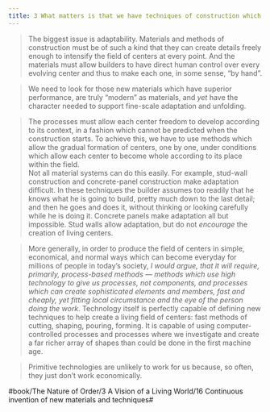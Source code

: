 ```yaml
---
title: 3 What matters is that we have techniques of construction which help us make living centers
---
```


> The biggest issue is adaptability. Materials and methods of construction must be of such a kind that they can create details freely enough to intensify the field of centers at every point. And the materials must allow builders to have direct human control over every evolving center and thus to make each one, in some sense, “by hand”.  

> We need to look for those new materials which have superior performance, are truly “modern” as materials, and *yet* have the character needed to support fine-scale adaptation and unfolding.  

> The processes must allow each center freedom to develop according to its context, in a fashion which cannot be predicted when the construction starts. To achieve this, we have to use methods which allow the gradual formation of centers, one by one, under conditions which allow each center to become whole according to its place within the field.  
> Not all material systems can do this easily. For example, stud-wall construction and concrete-panel construction make adaptation difficult. In these techniques the builder assumes too readily that he knows what he is going to build, pretty much down to the last detail; and then he goes and does it, without thinking or looking carefully while he is doing it. Concrete panels make adaptation all but impossible. Stud walls allow adaptation, but do not *encourage* the creation of living centers.  

> More generally, in order to produce the field of centers in simple, economical, and normal ways which can become everyday for millions of people in today’s society, *I would argue, that it will require, primarily, process-based methods — methods which use high technology to give us processes, not components, and processes which can create sophisticated elements and members, fast and cheaply, yet fitting local circumstance and the eye of the person doing the work*. Technology itself is perfectly capable of defining new techniques to help create a living field of centers: fast methods of cutting, shaping, pouring, forming. It is capable of using computer-controlled processes and processes where we investigate and create a far richer array of shapes than could be done in the first machine age.  

> Primitive technologies are unlikely to work for us because, so often, they just don’t work economically.  

#book/The Nature of Order/3 A Vision of a Living World/16 Continuous invention of new materials and techniques#